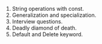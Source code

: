 1. String operations with const.
2. Generalization and specialization.
3. Interview questions.
4. Deadly diamond of death.
5. Default and Delete keyword.